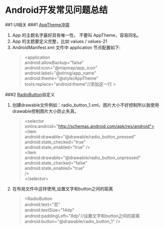 # Android开发常见问题总结
##1 UI相关
###1 [AppTheme冲突](http://yifeng.studio/2017/07/09/android-manifest-merge-conflict/)
1. App 的主题名字最好具有唯一性， 不要叫 AppTheme，容易同名。
2. App 的主题要定义完整，比如 values / values-21
3. AndroidManifest.xml 文件中 application 节点配置如下:  
      >\<application  
      android:allowBackup="false"  
      android:icon="@mipmap/app_icon"  
      android:label="@string/app_name"  
      android:theme="@style/AppTheme"  
      tools:replace="android:theme"//添加这一行
      \>

###2 [RadioButton](https://blog.csdn.net/coder_pig/article/details/47035625)自定义
1. 创建drawable文件例如：radio_button_1.xml，图片大小不好控制所以我使用drawable控制图片大小防止失真。
      >\<selector xmlns:android="http://schemas.android.com/apk/res/android">   
       \<item  
        android:drawable="@drawable/radio_button_pressed"  
        android:state_checked="true"  
        android:state_enabled="true"
        />  
      \<item  
        android:drawable="@drawable/radio_button_unpressed"  
        android:state_checked="false"  
        android:state_enabled="true"  
        />  
      \</selector>

2. 在布局文件中这样使用,设置文字和button之间的距离
      > \<RadioButton  
                android:text="否"  
                android:textSize="14dp"  
                android:paddingLeft="8dp"//设置文字和button之间的距离  
                android:button="@drawable/radio_button_1"
                />
